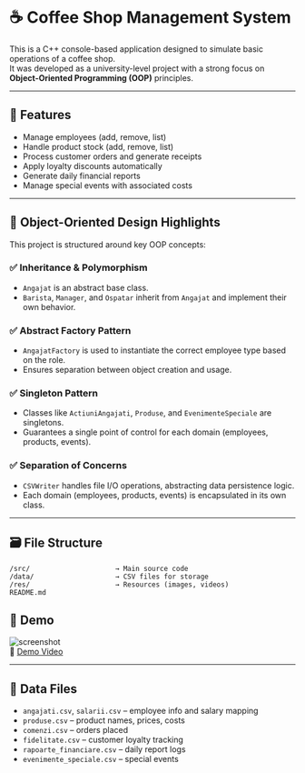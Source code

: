 
# ☕ Coffee Shop Management System

This is a C++ console-based application designed to simulate basic operations of a coffee shop.  
It was developed as a university-level project with a strong focus on **Object-Oriented Programming (OOP)** principles.

---

## 📌 Features

- Manage employees (add, remove, list)
- Handle product stock (add, remove, list)
- Process customer orders and generate receipts
- Apply loyalty discounts automatically
- Generate daily financial reports
- Manage special events with associated costs

---

## 🧠 Object-Oriented Design Highlights

This project is structured around key OOP concepts:

### ✅ **Inheritance & Polymorphism**
- `Angajat` is an abstract base class.
- `Barista`, `Manager`, and `Ospatar` inherit from `Angajat` and implement their own behavior.

### ✅ **Abstract Factory Pattern**
- `AngajatFactory` is used to instantiate the correct employee type based on the role.
- Ensures separation between object creation and usage.

### ✅ **Singleton Pattern**
- Classes like `ActiuniAngajati`, `Produse`, and `EvenimenteSpeciale` are singletons.
- Guarantees a single point of control for each domain (employees, products, events).

### ✅ **Separation of Concerns**
- `CSVWriter` handles file I/O operations, abstracting data persistence logic.
- Each domain (employees, products, events) is encapsulated in its own class.

---

## 🗃️ File Structure

```
/src/                     → Main source code
/data/                    → CSV files for storage
/res/                     → Resources (images, videos)
README.md
```

## 📸 Demo

![screenshot](res/imagine.jpg)  
🎥 [Demo Video](res/demo.mp4)

---

## 📂 Data Files

- `angajati.csv`, `salarii.csv` – employee info and salary mapping
- `produse.csv` – product names, prices, costs
- `comenzi.csv` – orders placed
- `fidelitate.csv` – customer loyalty tracking
- `rapoarte_financiare.csv` – daily report logs
- `evenimente_speciale.csv` – special events


